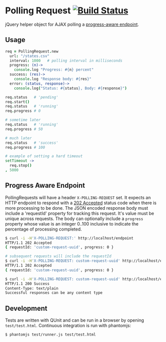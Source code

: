 # Polling Request [![Build Status](https://secure.travis-ci.org/jch/polling_request.png)](http://travis-ci.org/jch/polling_request)

jQuery helper object for AJAX polling a [progress-aware endpoint](#progress-aware-endpoint).

## Usage

```coffeescript
req = PollingRequest.new
  url: "/states.csv"
  interval: 1000   # polling interval in milliseconds
  progress: (n)->
    console.log "Progress: #{n} percent"
  success: (res)->
    console.log "Response body: #{res}"
  error: (status, response)->
    console.log("Status: #{status}, Body: #{response}")

req.status   # 'pending'
req.start()
req.status   # 'running'
req.progress # 0

# sometime later
req.status   # 'running'
req.progress # 50

# much later
req.status   # 'success'
req.progress # 100

# example of setting a hard timeout
setTimeout ->
  req.stop()
, 5000
```

## Progress Aware Endpoint

PollingRequests will have a header `X-POLLING-REQUEST` set. It expects an HTTP
endpoint to respond with a [202 Accepted][202] status code when there is more
processing to be done. The JSON encoded response body must include a 'requestId'
property for tracking this request. It's value must be unique across requests.
The body can optionally include a `progress` property whose value is an integer
0..100 inclusive to indicate the percentage of processing completed.

```bash
$ curl -i -H'X-POLLING-REQUEST:' http://localhost/endpoint
HTTP/1.1 202 Accepted
{ requestId: 'custom-request-uuid', progress: 0 }

# subsequent requests will include the requestId
$ curl -i -H'X-POLLING-REQUEST: custom-request-uuid' http://localhost/endpoint
HTTP/1.1 202 Accepted
{ requestId: 'custom-request-uuid', progress: 0 }

$ curl -i -H'X-POLLING-REQUEST: custom-request-uuid' http://localhost/endpoint
HTTP/1.1 200 Success
Content-Type: text/plain
Successful responses can be any content type
```

[202]: http://www.w3.org/Protocols/rfc2616/rfc2616-sec10.html#sec10.2.3

## Development

Tests are written with QUnit and can be run in a browser by opening
`test/test.html`. Continuous integration is run with phantomjs:

```bash
$ phantomjs test/runner.js test/test.html
```
